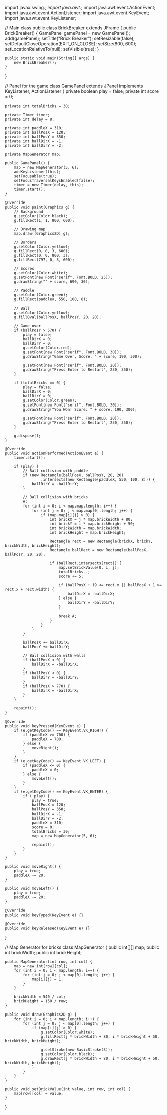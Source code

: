 import javax.swing.*;
import java.awt.*;
import java.awt.event.ActionEvent;
import java.awt.event.ActionListener;
import java.awt.event.KeyEvent;
import java.awt.event.KeyListener;

// Main class
public class BrickBreaker extends JFrame {
    public BrickBreaker() {
        GamePanel gamePanel = new GamePanel();
        add(gamePanel);
        setTitle("Brick Breaker");
        setResizable(false);
        setDefaultCloseOperation(EXIT_ON_CLOSE);
        setSize(800, 600);
        setLocationRelativeTo(null);
        setVisible(true);
    }

    public static void main(String[] args) {
        new BrickBreaker();
    }
}

// Panel for the game
class GamePanel extends JPanel implements KeyListener, ActionListener {
    private boolean play = false;
    private int score = 0;

    private int totalBricks = 30;

    private Timer timer;
    private int delay = 8;

    private int paddleX = 310;
    private int ballPosX = 120;
    private int ballPosY = 350;
    private int ballDirX = -1;
    private int ballDirY = -2;

    private MapGenerator map;

    public GamePanel() {
        map = new MapGenerator(5, 6);
        addKeyListener(this);
        setFocusable(true);
        setFocusTraversalKeysEnabled(false);
        timer = new Timer(delay, this);
        timer.start();
    }

    @Override
    public void paint(Graphics g) {
        // Background
        g.setColor(Color.black);
        g.fillRect(1, 1, 800, 600);

        // Drawing map
        map.draw((Graphics2D) g);

        // Borders
        g.setColor(Color.yellow);
        g.fillRect(0, 0, 3, 600);
        g.fillRect(0, 0, 800, 3);
        g.fillRect(797, 0, 3, 600);

        // Scores
        g.setColor(Color.white);
        g.setFont(new Font("serif", Font.BOLD, 25));
        g.drawString("" + score, 690, 30);

        // Paddle
        g.setColor(Color.green);
        g.fillRect(paddleX, 550, 100, 8);

        // Ball
        g.setColor(Color.yellow);
        g.fillOval(ballPosX, ballPosY, 20, 20);

        // Game over
        if (ballPosY > 570) {
            play = false;
            ballDirX = 0;
            ballDirY = 0;
            g.setColor(Color.red);
            g.setFont(new Font("serif", Font.BOLD, 30));
            g.drawString("Game Over, Score: " + score, 190, 300);

            g.setFont(new Font("serif", Font.BOLD, 20));
            g.drawString("Press Enter to Restart", 230, 350);
        }

        if (totalBricks == 0) {
            play = false;
            ballDirX = 0;
            ballDirY = 0;
            g.setColor(Color.green);
            g.setFont(new Font("serif", Font.BOLD, 30));
            g.drawString("You Won! Score: " + score, 190, 300);

            g.setFont(new Font("serif", Font.BOLD, 20));
            g.drawString("Press Enter to Restart", 230, 350);
        }

        g.dispose();
    }

    @Override
    public void actionPerformed(ActionEvent e) {
        timer.start();

        if (play) {
            // Ball collision with paddle
            if (new Rectangle(ballPosX, ballPosY, 20, 20)
                    .intersects(new Rectangle(paddleX, 550, 100, 8))) {
                ballDirY = -ballDirY;
            }

            // Ball collision with bricks
            A:
            for (int i = 0; i < map.map.length; i++) {
                for (int j = 0; j < map.map[0].length; j++) {
                    if (map.map[i][j] > 0) {
                        int brickX = j * map.brickWidth + 80;
                        int brickY = i * map.brickHeight + 50;
                        int brickWidth = map.brickWidth;
                        int brickHeight = map.brickHeight;

                        Rectangle rect = new Rectangle(brickX, brickY, brickWidth, brickHeight);
                        Rectangle ballRect = new Rectangle(ballPosX, ballPosY, 20, 20);

                        if (ballRect.intersects(rect)) {
                            map.setBrickValue(0, i, j);
                            totalBricks--;
                            score += 5;

                            if (ballPosX + 19 <= rect.x || ballPosX + 1 >= rect.x + rect.width) {
                                ballDirX = -ballDirX;
                            } else {
                                ballDirY = -ballDirY;
                            }

                            break A;
                        }
                    }
                }
            }

            ballPosX += ballDirX;
            ballPosY += ballDirY;

            // Ball collision with walls
            if (ballPosX < 0) {
                ballDirX = -ballDirX;
            }
            if (ballPosY < 0) {
                ballDirY = -ballDirY;
            }
            if (ballPosX > 770) {
                ballDirX = -ballDirX;
            }
        }

        repaint();
    }

    @Override
    public void keyPressed(KeyEvent e) {
        if (e.getKeyCode() == KeyEvent.VK_RIGHT) {
            if (paddleX >= 700) {
                paddleX = 700;
            } else {
                moveRight();
            }
        }
        if (e.getKeyCode() == KeyEvent.VK_LEFT) {
            if (paddleX <= 0) {
                paddleX = 0;
            } else {
                moveLeft();
            }
        }
        if (e.getKeyCode() == KeyEvent.VK_ENTER) {
            if (!play) {
                play = true;
                ballPosX = 120;
                ballPosY = 350;
                ballDirX = -1;
                ballDirY = -2;
                paddleX = 310;
                score = 0;
                totalBricks = 30;
                map = new MapGenerator(5, 6);

                repaint();
            }
        }
    }

    public void moveRight() {
        play = true;
        paddleX += 20;
    }

    public void moveLeft() {
        play = true;
        paddleX -= 20;
    }

    @Override
    public void keyTyped(KeyEvent e) {}

    @Override
    public void keyReleased(KeyEvent e) {}
}

// Map Generator for bricks
class MapGenerator {
    public int[][] map;
    public int brickWidth;
    public int brickHeight;

    public MapGenerator(int row, int col) {
        map = new int[row][col];
        for (int i = 0; i < map.length; i++) {
            for (int j = 0; j < map[0].length; j++) {
                map[i][j] = 1;
            }
        }

        brickWidth = 540 / col;
        brickHeight = 150 / row;
    }

    public void draw(Graphics2D g) {
        for (int i = 0; i < map.length; i++) {
            for (int j = 0; j < map[0].length; j++) {
                if (map[i][j] > 0) {
                    g.setColor(Color.white);
                    g.fillRect(j * brickWidth + 80, i * brickHeight + 50, brickWidth, brickHeight);

                    g.setStroke(new BasicStroke(3));
                    g.setColor(Color.black);
                    g.drawRect(j * brickWidth + 80, i * brickHeight + 50, brickWidth, brickHeight);
                }
            }
        }
    }

    public void setBrickValue(int value, int row, int col) {
        map[row][col] = value;
    }
}
